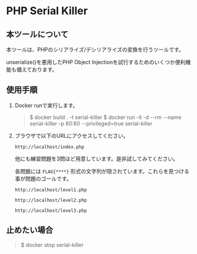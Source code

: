 # PHP Serial Killer

## 本ツールについて
本ツールは、PHPのシリアライズ/デシリアライズの変換を行うツールです。

unserialize()を悪用したPHP Object Injectionを試行するためのいくつか便利機能も備えております。

## 使用手順
1. Docker runで実行します。

    > $ docker build . -t serial-killer
    > $ docker run -it -d --rm --name serial-killer -p 80:80 --privileged=true serial-killer

2. ブラウザで以下のURLにアクセスしてください。

    `http://localhost/index.php`


    他にも練習問題を3問ほど用意しています。是非試してみてください。

    各問題には `FLAG{****}` 形式の文字列が隠されています。これらを見つける事が問題のゴールです。

    `http://localhost/level1.php`

    `http://localhost/level2.php`

    `http://localhost/level3.php`


## 止めたい場合
> $ docker stop serial-killer

